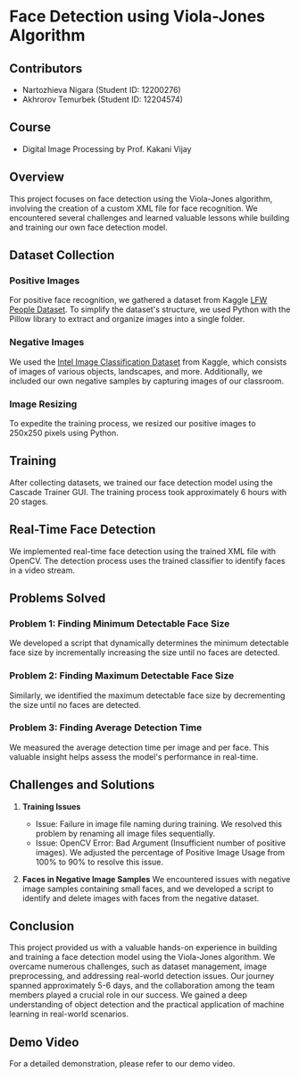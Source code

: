 # Face Detection using Viola-Jones Algorithm

## Contributors
- Nartozhieva Nigara (Student ID: 12200276)
- Akhrorov Temurbek (Student ID: 12204574)

## Course
- Digital Image Processing by Prof. Kakani Vijay

## Overview
This project focuses on face detection using the Viola-Jones algorithm, involving the creation of a custom XML file for face recognition. We encountered several challenges and learned valuable lessons while building and training our own face detection model.

## Dataset Collection

### Positive Images
For positive face recognition, we gathered a dataset from Kaggle [LFW People Dataset](https://www.kaggle.com/datasets/atulanandjha/lfwpeople/). To simplify the dataset's structure, we used Python with the Pillow library to extract and organize images into a single folder.

### Negative Images
We used the [Intel Image Classification Dataset](https://www.kaggle.com/datasets/puneet6060/intel-image-classification) from Kaggle, which consists of images of various objects, landscapes, and more. Additionally, we included our own negative samples by capturing images of our classroom.

### Image Resizing
To expedite the training process, we resized our positive images to 250x250 pixels using Python.

## Training
After collecting datasets, we trained our face detection model using the Cascade Trainer GUI. The training process took approximately 6 hours with 20 stages.

## Real-Time Face Detection
We implemented real-time face detection using the trained XML file with OpenCV. The detection process uses the trained classifier to identify faces in a video stream.

## Problems Solved

### Problem 1: Finding Minimum Detectable Face Size
We developed a script that dynamically determines the minimum detectable face size by incrementally increasing the size until no faces are detected.

### Problem 2: Finding Maximum Detectable Face Size
Similarly, we identified the maximum detectable face size by decrementing the size until no faces are detected.

### Problem 3: Finding Average Detection Time
We measured the average detection time per image and per face. This valuable insight helps assess the model's performance in real-time.

## Challenges and Solutions

1. **Training Issues**
   - Issue: Failure in image file naming during training. We resolved this problem by renaming all image files sequentially.
   - Issue: OpenCV Error: Bad Argument (Insufficient number of positive images). We adjusted the percentage of Positive Image Usage from 100% to 90% to resolve this issue.

2. **Faces in Negative Image Samples**
   We encountered issues with negative image samples containing small faces, and we developed a script to identify and delete images with faces from the negative dataset.

## Conclusion
This project provided us with a valuable hands-on experience in building and training a face detection model using the Viola-Jones algorithm. We overcame numerous challenges, such as dataset management, image preprocessing, and addressing real-world detection issues. Our journey spanned approximately 5-6 days, and the collaboration among the team members played a crucial role in our success. We gained a deep understanding of object detection and the practical application of machine learning in real-world scenarios.

## Demo Video
For a detailed demonstration, please refer to our demo video.

